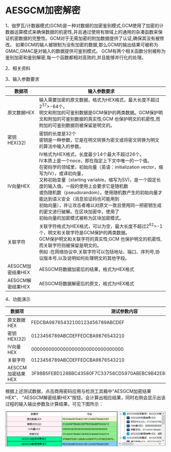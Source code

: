 # AESGCM加密解密

1、伽罗瓦/计数器模式(GCM)是一种对数据的加密鉴别模式,GCM使用了加密的计数器运算模式来确保数据的机密性,并且通过使用有限域上的通用的杂凑函数来保证机密数据的完整性。GCM对于无需加密的附加数据提供了认证,确保其没有被修改。
       如果GCM的输人被限制为没有加密的数据,那么GCM的输出结果可被称为GMAC,GMAC是对输入的数据提供可鉴别模式。
       GCM有两个相关函数分别被称为鉴别加密和鉴别解密,每一个函数都相对高效的,并且能够并行化的处理。

2、相关资料



3、输入参数要求

| 数据项            | 输入参数要求                                                 |
| ----------------- | ------------------------------------------------------------ |
| 原文数据HEX       | 输入需要加密的原文数据，格式为HEX格式，最大长度不超过2<sup>37</sup>>-64个。<br/> 明文和附加的可鉴别数据是GCM保护的两类数据。GCM保护明文和附加的可鉴别数据的真实性;GCM 也保护明文的机密性,而附加的可鉴别数据则被保留是明文的。 |
| 密钥HEX(32)       | 密钥的长度是32个<br/>密钥是一种参数，它是在明文转换为密文或将密文转换为明文的算法中输入的参数。 |
| IV向量HEX         | IV格式为HEX格式，长度最少14个最大不超过26个。<br/>IV本质上是一个noce，即在指定上下文中唯一的一个值。<br/>在密码学的领域里，初始向量（英语：initialization vector，缩写为IV），或译初向量，<br/>又称初始变量（starting variable，缩写为SV)，是一个固定长度的输入值。一般的使用上会要求它是随机数<br/>或伪随机数（pseudorandom）。使用随机数产生的初始向量才能达到语义安全（消息验证码也可能用到<br/>初始向量），并让攻击者难以对原文一致且使用同一把密钥生成的密文进行破解。在区块加密中，使用了<br/>初始向量的加密模式被称为区块加密模式。 |
| 关联字符          | 关联字符格式为HEX格式，可以为空，最大长度不超过2<sup>62</sup>>-1个，明文和关联字符是GCM保护的两类数据。<br/>GCM保护明文和关联字符的真实性;GCM 也保护明文的机密性,而关联字符则被保留是明文的。<br/>例如 :在网络协议中,关联字符可以包括地址、端口、序列号,协议版本号,以及说明如何处理明文的其他字段。 |
| AESGCM加密结果HEX | AESGCM将数据加密后的结果，格式为HEX格式                      |
| AESGCM解密结果HEX | AESGCM将数据解密后的原文，格式为HEX格式                      |

4、功能演示

| 数据项            | 测试参数内容                                                 |
| ----------------- | ------------------------------------------------------------ |
| 原文数据HEX       | FEDCBA98765432100123456789ABCDEF                             |
| 密钥HEX(32)       | 0123456789ABCDEFFEDCBA9876543210                             |
| IV向量HEX         | 00000000000000000000000000000000                             |
| 关联字符          | 0123456789ABCDEFFEDCBA9876543210                             |
| AESCCM加密结果HEX | 3F98B5FEBD128BBC43580F7C33756CD5970ABEBC9B42E8804D2BE482AA887529 |

根据上述测试数据，点击商用密码应用与检测工具箱中“AESGCM加密结果HEX”、 “AESGCM解密结果HEX”按钮，会计算出相应结果，同时右侧会显示出该过程的输入输出参数及计算结果，可见下图所示：

![AESGCM](../image/AESGCM.png)